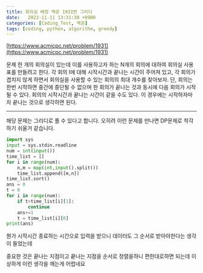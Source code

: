 ```yaml
---
title: 회의실 배정 백준 1931번 그리디
date:   2022-11-11 13:31:30 +0900
categories: [Coding_Test, 백준]
tags: [coding, python, algorithm, greedy]
---
```


[https://www.acmicpc.net/problem/1931](https://www.acmicpc.net/problem/1931)

문제
한 개의 회의실이 있는데 이를 사용하고자 하는 N개의 회의에 대하여 회의실 사용표를 만들려고 한다. 각 회의 I에 대해 시작시간과 끝나는 시간이 주어져 있고, 각 회의가 겹치지 않게 하면서 회의실을 사용할 수 있는 회의의 최대 개수를 찾아보자. 단, 회의는 한번 시작하면 중간에 중단될 수 없으며 한 회의가 끝나는 것과 동시에 다음 회의가 시작될 수 있다. 회의의 시작시간과 끝나는 시간이 같을 수도 있다. 이 경우에는 시작하자마자 끝나는 것으로 생각하면 된다.

---

해당 문제는 그리디로 풀 수 있다고 합니다. 오히려 이런 문제를 만나면 DP문제로 착각하기 쉬울거 같습니다.

```py
import sys
input = sys.stdin.readline
num = int(input())
time_list = []
for i in range(num):
    n,m = map(int,input().split())
    time_list.append([m,n])
time_list.sort()
ans = 0
t = 0
for i in range(num):
    if t>time_list[i][1]:
        continue
    ans+=1
    t = time_list[i][0]
print(ans)
```

뭔가 시작시간 종료하는 시간으로 입력을 받으니 데이터도 그 순서로 받아야한다는 생각이 들었는데

중요한 것은 끝나는 지점이고 끝나는 지점을 순서로 정렬을하니 편한대로하면 되는데 이상하게 이런 생각을 깨는게 어렵네요